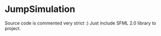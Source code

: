 JumpSimulation
==============

Source code is commented very strict :)
Just include SFML 2.0 library to project.
